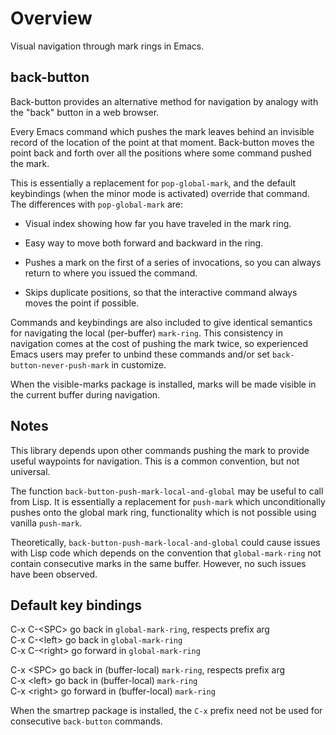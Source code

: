 Overview
===========

Visual navigation through mark rings in Emacs.

back-button
-----------
Back-button provides an alternative method for navigation by
analogy with the "back" button in a web browser.

Every Emacs command which pushes the mark leaves behind an
invisible record of the location of the point at that moment.
Back-button moves the point back and forth over all the positions
where some command pushed the mark.

This is essentially a replacement for `pop-global-mark`, and the
default keybindings (when the minor mode is activated) override
that command.  The differences with `pop-global-mark` are:

* Visual index showing how far you have traveled in the
	mark ring.

* Easy way to move both forward and backward in the ring.

* Pushes a mark on the first of a series of invocations, so you
	can always return to where you issued the command.

* Skips duplicate positions, so that the interactive command
	always moves the point if possible.

Commands and keybindings are also included to give identical
semantics for navigating the local (per-buffer) `mark-ring`.  This
consistency in navigation comes at the cost of pushing the mark
twice, so experienced Emacs users may prefer to unbind these
commands and/or set `back-button-never-push-mark` in customize.

When the visible-marks package is installed, marks will be
made visible in the current buffer during navigation.

Notes
-----------
This library depends upon other commands pushing the mark to
provide useful waypoints for navigation.  This is a common
convention, but not universal.

The function `back-button-push-mark-local-and-global` may be
useful to call from Lisp.  It is essentially a replacement for
`push-mark` which unconditionally pushes onto the global mark
ring, functionality which is not possible using vanilla
`push-mark`.

Theoretically, `back-button-push-mark-local-and-global` could
cause issues with Lisp code which depends on the convention that
`global-mark-ring` not contain consecutive marks in the same
buffer.  However, no such issues have been observed.

Default key bindings
-----------
C-x C-&lt;SPC&gt;    go back in `global-mark-ring`, respects prefix arg  
C-x C-&lt;left&gt;   go back in `global-mark-ring`  
C-x C-&lt;right&gt;  go forward in `global-mark-ring`  

C-x &lt;SPC&gt;      go back in (buffer-local) `mark-ring`, respects prefix arg  
C-x &lt;left&gt;     go back in (buffer-local) `mark-ring`  
C-x &lt;right&gt;    go forward in (buffer-local) `mark-ring`  

When the smartrep package is installed, the `C-x` prefix need not
be used for consecutive `back-button` commands.

